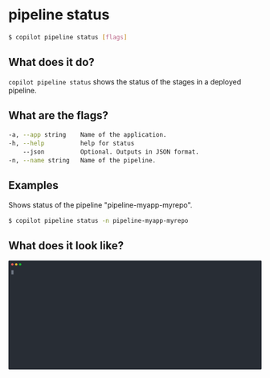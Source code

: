 # pipeline status
```bash
$ copilot pipeline status [flags]
```

## What does it do?
`copilot pipeline status` shows the status of the stages in a deployed pipeline.

## What are the flags?
```bash
-a, --app string    Name of the application.
-h, --help          help for status
    --json          Optional. Outputs in JSON format.
-n, --name string   Name of the pipeline.
```

## Examples
Shows status of the pipeline "pipeline-myapp-myrepo".
```bash
$ copilot pipeline status -n pipeline-myapp-myrepo
```

## What does it look like?

![Running copilot pipeline status](https://raw.githubusercontent.com/kohidave/copilot-demos/master/pipeline-status.svg?sanitize=true)